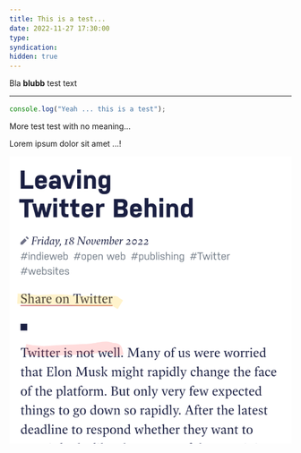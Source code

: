 ```yaml
---
title: This is a test...
date: 2022-11-27 17:30:00
type: 
syndication: 
hidden: true
---
```


Bla **blubb** test text

---

```js test.js
console.log("Yeah ... this is a test");
```

More test test with no meaning...

<!-- more -->

Lorem ipsum dolor sit amet ...!

![22-11-19-123420](images/22-11-19-123420.png)

